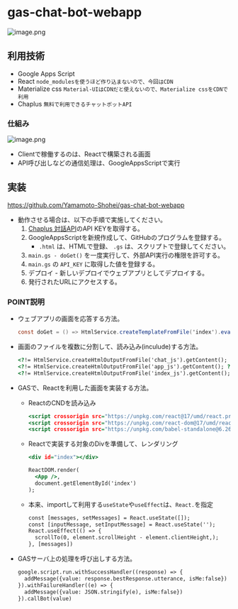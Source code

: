 # gas-chat-bot-webapp

![image.png](https://qiita-image-store.s3.ap-northeast-1.amazonaws.com/0/282054/71b7db8a-d4fd-d867-ff99-9f2b4cf5acf0.png)

## 利用技術

* Google Apps Script
* React `node_modulesを使うほど作り込まないので、今回はCDN`
* Materialize css `Material-UIはCDNだと使えないので、Materialize cssをCDNで利用`
* Chaplus `無料で利用できるチャットボットAPI`

### 仕組み

![image.png](https://qiita-image-store.s3.ap-northeast-1.amazonaws.com/0/282054/75ad2bfa-167c-cb4b-65fe-6b17d80c2901.png)

* Clientで稼働するのは、Reactで構築される画面
* API呼び出しなどの通信処理は、GoogleAppsScriptで実行

## 実装

https://github.com/Yamamoto-Shohei/gas-chat-bot-webapp

* 動作させる場合は、以下の手順で実施してください。
    1. [Chaplus 対話API](https://www.chaplus.jp/api)のAPI KEYを取得する。
    1. GoogleAppsScriptを新規作成して、GitHubのプログラムを登録する。
        * `.html` は、HTMLで登録、 `.gs` は、スクリプトで登録してください。
    1. `main.gs - doGet()` を一度実行して、外部API実行の権限を許可する。
    1. `main.gs` の `API_KEY` に取得した値を登録する。
    1. デプロイ - 新しいデプロイでウェブアプリとしてデプロイする。
    1. 発行されたURLにアクセスする。

### POINT説明

* ウェブアプリの画面を応答する方法。

    ```javascript:main.gs
    const doGet = () => HtmlService.createTemplateFromFile('index').evaluate()
    ```

* 画面のファイルを複数に分割して、読み込み(inculude)する方法。

    ```html:index.html
    <?!= HtmlService.createHtmlOutputFromFile('chat_js').getContent(); ?>
    <?!= HtmlService.createHtmlOutputFromFile('app_js').getContent(); ?>
    <?!= HtmlService.createHtmlOutputFromFile('index_js').getContent(); ?>
    ```

* GASで、Reactを利用した画面を実装する方法。

  * ReactのCNDを読み込み

      ```html:index.html
      <script crossorigin src="https://unpkg.com/react@17/umd/react.production.min.js"></script>
      <script crossorigin src="https://unpkg.com/react-dom@17/umd/react-dom.production.min.js"></script>
      <script crossorigin src="https://unpkg.com/babel-standalone@6.26.0/babel.js"></script>
      ```

  * Reactで実装する対象のDivを準備して、レンダリング

      ```html:index.html
      <div id="index"></div>
      ```

      ```javascript:index_js.html
      ReactDOM.render(
        <App />,
        document.getElementById('index')
      );
      ```

  * 本来、importして利用する`useState`や`useEffect`は、`React.`を指定

      ```javascript:index_js.html
      const [messages, setMessages] = React.useState([]);
      const [inputMessage, setInputMessage] = React.useState('');
      React.useEffect(() => {
        scrollTo(0, element.scrollHeight - element.clientHeight,);
      }, [messages])
      ```

* GASサーバ上の処理を呼び出しする方法。

    ```javascript:chat_js.html
    google.script.run.withSuccessHandler((response) => {
      addMessage({value: response.bestResponse.utterance, isMe:false})
    }).withFailureHandler((e) => {
      addMessage({value: JSON.stringify(e), isMe:false})
    }).callBot(value)
    ```
